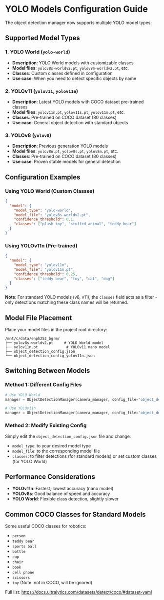# YOLO Models Configuration Guide

The object detection manager now supports multiple YOLO model types:

## Supported Model Types

### 1. YOLO World (`yolo-world`)
- **Description**: YOLO World models with customizable classes
- **Model files**: `yolov8s-worldv2.pt`, `yolov8m-worldv2.pt`, etc.
- **Classes**: Custom classes defined in configuration
- **Use case**: When you need to detect specific objects by name

### 2. YOLOv11 (`yolov11`, `yolov11n`)
- **Description**: Latest YOLO models with COCO dataset pre-trained classes
- **Model files**: `yolov11n.pt`, `yolov11s.pt`, `yolov11m.pt`, etc.
- **Classes**: Pre-trained on COCO dataset (80 classes)
- **Use case**: General object detection with standard objects

### 3. YOLOv8 (`yolov8`)
- **Description**: Previous generation YOLO models
- **Model files**: `yolov8n.pt`, `yolov8s.pt`, `yolov8m.pt`, etc.
- **Classes**: Pre-trained on COCO dataset (80 classes)
- **Use case**: Proven stable models for general detection

## Configuration Examples

### Using YOLO World (Custom Classes)
```json
{
  "model": {
    "model_type": "yolo-world",
    "model_file": "yolov8s-worldv2.pt",
    "confidence_threshold": 0.1,
    "classes": ["plush toy", "stuffed animal", "teddy bear"]
  }
}
```

### Using YOLOv11n (Pre-trained)
```json
{
  "model": {
    "model_type": "yolov11n",
    "model_file": "yolov11n.pt",
    "confidence_threshold": 0.25,
    "classes": ["teddy bear", "toy", "cat", "dog"]
  }
}
```

**Note**: For standard YOLO models (v8, v11), the `classes` field acts as a filter - only detections matching these class names will be returned.

## Model File Placement

Place your model files in the project root directory:
```
/mnt/c/data/enph253_bgrm/
├── yolov8s-worldv2.pt     # YOLO World model
├── yolov11n.pt             # YOLOv11 nano model
├── object_detection_config.json
└── object_detection_config_yolov11n.json
```

## Switching Between Models

### Method 1: Different Config Files
```python
# Use YOLO World
manager = ObjectDetectionManager(camera_manager, config_file="object_detection_config.json")

# Use YOLOv11n
manager = ObjectDetectionManager(camera_manager, config_file="object_detection_config_yolov11n.json")
```

### Method 2: Modify Existing Config
Simply edit the `object_detection_config.json` file and change:
- `model_type`: to your desired model type
- `model_file`: to the corresponding model file
- `classes`: to filter detections (for standard models) or set custom classes (for YOLO World)

## Performance Considerations

- **YOLOv11n**: Fastest, lowest accuracy (nano model)
- **YOLOv8s**: Good balance of speed and accuracy
- **YOLO World**: Flexible class detection, slightly slower

## Common COCO Classes for Standard Models

Some useful COCO classes for robotics:
- `person`
- `teddy bear` 
- `sports ball`
- `bottle`
- `cup`
- `chair`
- `book`
- `cell phone`
- `scissors`
- `toy` (Note: not in COCO, will be ignored)

Full list: https://docs.ultralytics.com/datasets/detect/coco/#dataset-yaml